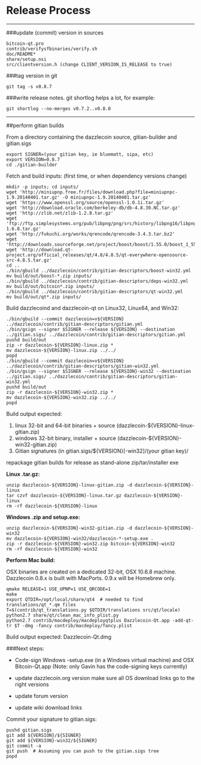 Release Process
====================

* * *

###update (commit) version in sources


	bitcoin-qt.pro
	contrib/verifysfbinaries/verify.sh
	doc/README*
	share/setup.nsi
	src/clientversion.h (change CLIENT_VERSION_IS_RELEASE to true)

###tag version in git

	git tag -s v0.8.7

###write release notes. git shortlog helps a lot, for example:

	git shortlog --no-merges v0.7.2..v0.8.0

* * *

##perform gitian builds

 From a directory containing the dazzlecoin source, gitian-builder and gitian.sigs
  
	export SIGNER=(your gitian key, ie bluematt, sipa, etc)
	export VERSION=0.8.7
	cd ./gitian-builder

 Fetch and build inputs: (first time, or when dependency versions change)

	mkdir -p inputs; cd inputs/
	wget 'http://miniupnp.free.fr/files/download.php?file=miniupnpc-1.9.20140401.tar.gz' -O miniupnpc-1.9.20140401.tar.gz'
	wget 'https://www.openssl.org/source/openssl-1.0.1i.tar.gz'
	wget 'http://download.oracle.com/berkeley-db/db-4.8.30.NC.tar.gz'
	wget 'http://zlib.net/zlib-1.2.8.tar.gz'
	wget 'ftp://ftp.simplesystems.org/pub/libpng/png/src/history/libpng16/libpng-1.6.8.tar.gz'
	wget 'http://fukuchi.org/works/qrencode/qrencode-3.4.3.tar.bz2'
	wget 'http://downloads.sourceforge.net/project/boost/boost/1.55.0/boost_1_55_0.tar.bz2'
	wget 'http://download.qt-project.org/official_releases/qt/4.8/4.8.5/qt-everywhere-opensource-src-4.8.5.tar.gz'
	cd ..
	./bin/gbuild ../dazzlecoin/contrib/gitian-descriptors/boost-win32.yml
	mv build/out/boost-*.zip inputs/
	./bin/gbuild ../dazzlecoin/contrib/gitian-descriptors/deps-win32.yml
	mv build/out/bitcoin*.zip inputs/
	./bin/gbuild ../dazzlecoin/contrib/gitian-descriptors/qt-win32.yml
	mv build/out/qt*.zip inputs/

 Build dazzlecoind and dazzlecoin-qt on Linux32, Linux64, and Win32:
  
	./bin/gbuild --commit dazzlecoin=v${VERSION} ../dazzlecoin/contrib/gitian-descriptors/gitian.yml
	./bin/gsign --signer $SIGNER --release ${VERSION} --destination ../gitian.sigs/ ../dazzlecoin/contrib/gitian-descriptors/gitian.yml
	pushd build/out
	zip -r dazzlecoin-${VERSION}-linux.zip *
	mv dazzlecoin-${VERSION}-linux.zip ../../
	popd
	./bin/gbuild --commit dazzlecoin=v${VERSION} ../dazzlecoin/contrib/gitian-descriptors/gitian-win32.yml
	./bin/gsign --signer $SIGNER --release ${VERSION}-win32 --destination ../gitian.sigs/ ../dazzlecoin/contrib/gitian-descriptors/gitian-win32.yml
	pushd build/out
	zip -r dazzlecoin-${VERSION}-win32.zip *
	mv dazzlecoin-${VERSION}-win32.zip ../../
	popd

  Build output expected:

  1. linux 32-bit and 64-bit binaries + source (dazzlecoin-${VERSION}-linux-gitian.zip)
  2. windows 32-bit binary, installer + source (dazzlecoin-${VERSION}-win32-gitian.zip)
  3. Gitian signatures (in gitian.sigs/${VERSION}[-win32]/(your gitian key)/

repackage gitian builds for release as stand-alone zip/tar/installer exe

**Linux .tar.gz:**

	unzip dazzlecoin-${VERSION}-linux-gitian.zip -d dazzlecoin-${VERSION}-linux
	tar czvf dazzlecoin-${VERSION}-linux.tar.gz dazzlecoin-${VERSION}-linux
	rm -rf dazzlecoin-${VERSION}-linux

**Windows .zip and setup.exe:**

	unzip dazzlecoin-${VERSION}-win32-gitian.zip -d dazzlecoin-${VERSION}-win32
	mv dazzlecoin-${VERSION}-win32/dazzlecoin-*-setup.exe .
	zip -r dazzlecoin-${VERSION}-win32.zip bitcoin-${VERSION}-win32
	rm -rf dazzlecoin-${VERSION}-win32

**Perform Mac build:**

  OSX binaries are created on a dedicated 32-bit, OSX 10.6.8 machine.
  Dazzlecoin 0.8.x is built with MacPorts.  0.9.x will be Homebrew only.

	qmake RELEASE=1 USE_UPNP=1 USE_QRCODE=1
	make
	export QTDIR=/opt/local/share/qt4  # needed to find translations/qt_*.qm files
	T=$(contrib/qt_translations.py $QTDIR/translations src/qt/locale)
	python2.7 share/qt/clean_mac_info_plist.py
	python2.7 contrib/macdeploy/macdeployqtplus Dazzlecoin-Qt.app -add-qt-tr $T -dmg -fancy contrib/macdeploy/fancy.plist

 Build output expected: Dazzlecoin-Qt.dmg

###Next steps:

* Code-sign Windows -setup.exe (in a Windows virtual machine) and
  OSX Bitcoin-Qt.app (Note: only Gavin has the code-signing keys currently)

* update dazzlecoin.org version
  make sure all OS download links go to the right versions

* update forum version

* update wiki download links

Commit your signature to gitian.sigs:

	pushd gitian.sigs
	git add ${VERSION}/${SIGNER}
	git add ${VERSION}-win32/${SIGNER}
	git commit -a
	git push  # Assuming you can push to the gitian.sigs tree
	popd


